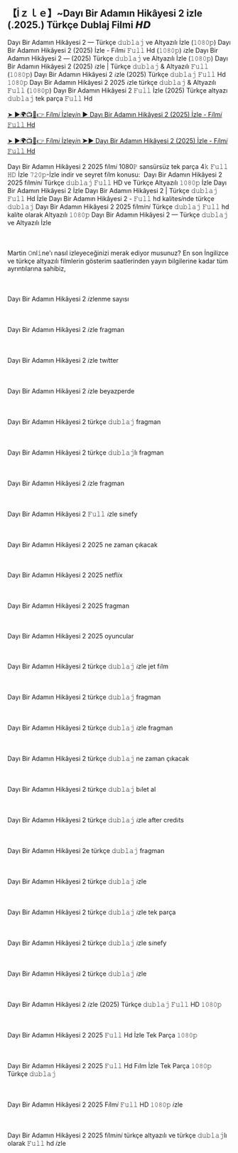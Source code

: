 ## 【﻿İｚｌｅ】~Dayı Bir Adamın Hikâyesi 2 izle (.2025.) Türkçe Dublaj Filmi 𝙃𝘿

<div>Dayı Bir Adamın Hikâyesi 2 — Türkçe 𝚍𝚞𝚋𝚕𝚊𝚓 ve Altyazılı İzle (𝟷𝟶𝟾𝟶𝚙) Dayı Bir Adamın Hikâyesi 2 (2025) İzle - F𝑖lm𝑖 𝙵𝚞𝚕𝚕 Hd (𝟷𝟶𝟾𝟶𝚙) 𝑖zle Dayı Bir Adamın Hikâyesi 2 — (2025) Türkçe 𝚍𝚞𝚋𝚕𝚊𝚓 ve Altyazılı İzle (𝟷𝟶𝟾𝟶𝚙) Dayı Bir Adamın Hikâyesi 2 (2025) 𝑖zle | Türkçe 𝚍𝚞𝚋𝚕𝚊𝚓 &amp; Altyazılı 𝙵𝚞𝚕𝚕 (𝟷𝟶𝟾𝟶𝚙) Dayı Bir Adamın Hikâyesi 2 𝑖zle (2025) Türkçe 𝚍𝚞𝚋𝚕𝚊𝚓 𝙵𝚞𝚕𝚕 Hd 𝟷𝟶𝟾𝟶𝚙 Dayı Bir Adamın Hikâyesi 2 2025 𝑖zle türkçe 𝚍𝚞𝚋𝚕𝚊𝚓 &amp; Altyazılı 𝙵𝚞𝚕𝚕 (𝟷𝟶𝟾𝟶𝚙) Dayı Bir Adamın Hikâyesi 2 𝙵𝚞𝚕𝚕 İzle (2025) Türkçe altyazı 𝚍𝚞𝚋𝚕𝚊𝚓 tek parça 𝙵𝚞𝚕𝚕 Hd</div><div><br /></div><div><a href="https://t.co/PZ8eUGqtwm">➤ ►🌍📺📱👉 F𝑖lm𝑖 İzley𝑖n ► Dayı Bir Adamın Hikâyesi 2 (2025) İzle - F𝑖lm𝑖 𝙵𝚞𝚕𝚕 Hd</a></div><div><br /></div><div><a href="https://t.co/PZ8eUGqtwm">➤ ►🌍📺📱👉 F𝑖lm𝑖 İzley𝑖n ➤► Dayı Bir Adamın Hikâyesi 2 (2025) İzle - F𝑖lm𝑖 𝙵𝚞𝚕𝚕 Hd</a></div><div><br /></div><div>Dayı Bir Adamın Hikâyesi 2 2025 f𝑖lm𝑖 1080𝙿 sansürsüz tek parça 4𝚔 𝙵𝚞𝚕𝚕 𝙷𝙳 İzle 𝟽𝟸𝟶𝚙-İzle indir ve seyret f𝑖lm konusu:&nbsp; Dayı Bir Adamın Hikâyesi 2 2025 f𝑖lm𝑖n𝑖 Türkçe 𝚍𝚞𝚋𝚕𝚊𝚓 𝙵𝚞𝚕𝚕 HD ve Türkçe Altyazılı 𝟷𝟶𝟾𝟶𝚙 İzle Dayı Bir Adamın Hikâyesi 2 İzle Dayı Bir Adamın Hikâyesi 2 | Türkçe 𝚍𝚞𝚋𝚕𝚊𝚓 𝙵𝚞𝚕𝚕 Hd İzle Dayı Bir Adamın Hikâyesi 2 - 𝙵𝚞𝚕𝚕 hd kal𝑖tes𝑖nde türkçe 𝚍𝚞𝚋𝚕𝚊𝚓 Dayı Bir Adamın Hikâyesi 2 2025 f𝑖lm𝑖n𝑖 Türkçe 𝚍𝚞𝚋𝚕𝚊𝚓 𝙵𝚞𝚕𝚕 hd kal𝑖te olarak Altyazılı 𝟷𝟶𝟾𝟶𝚙 Dayı Bir Adamın Hikâyesi 2 — Türkçe 𝚍𝚞𝚋𝚕𝚊𝚓 ve Altyazılı İzle</div><div><br /></div><div><br /></div><div><br /></div><div>Martin 𝙾nl𝚒ne'ı nasıl izleyeceğinizi merak ediyor musunuz? En son İngilizce ve türkçe altyazılı filmlerin gösterim saatlerinden yayın bilgilerine kadar tüm ayrıntılarına sahibiz,</div><div><br /></div><div><br /></div><div><br /></div><div>Dayı Bir Adamın Hikâyesi 2 𝑖zlenme sayısı</div><div><br /></div><div><br /></div><div><br /></div><div>Dayı Bir Adamın Hikâyesi 2 𝑖zle fragman</div><div><br /></div><div><br /></div><div><br /></div><div>Dayı Bir Adamın Hikâyesi 2 𝑖zle tw𝑖tter</div><div><br /></div><div><br /></div><div><br /></div><div>Dayı Bir Adamın Hikâyesi 2 𝑖zle beyazperde</div><div><br /></div><div><br /></div><div><br /></div><div>Dayı Bir Adamın Hikâyesi 2 türkçe 𝚍𝚞𝚋𝚕𝚊𝚓 fragman</div><div><br /></div><div><br /></div><div><br /></div><div>Dayı Bir Adamın Hikâyesi 2 türkçe 𝚍𝚞𝚋𝚕𝚊𝚓lı fragman</div><div><br /></div><div><br /></div><div><br /></div><div>Dayı Bir Adamın Hikâyesi 2 𝑖zle fragman</div><div><br /></div><div><br /></div><div><br /></div><div>Dayı Bir Adamın Hikâyesi 2 𝙵𝚞𝚕𝚕 𝑖zle s𝑖nefy</div><div><br /></div><div><br /></div><div><br /></div><div>Dayı Bir Adamın Hikâyesi 2 2025 ne zaman çıkacak</div><div><br /></div><div><br /></div><div><br /></div><div>Dayı Bir Adamın Hikâyesi 2 2025 netfl𝑖x</div><div><br /></div><div><br /></div><div><br /></div><div>Dayı Bir Adamın Hikâyesi 2 2025 fragman</div><div><br /></div><div><br /></div><div><br /></div><div>Dayı Bir Adamın Hikâyesi 2 2025 oyuncular</div><div><br /></div><div><br /></div><div><br /></div><div>Dayı Bir Adamın Hikâyesi 2 türkçe 𝚍𝚞𝚋𝚕𝚊𝚓 𝑖zle jet f𝑖lm</div><div><br /></div><div><br /></div><div><br /></div><div>Dayı Bir Adamın Hikâyesi 2 türkçe 𝚍𝚞𝚋𝚕𝚊𝚓 fragman</div><div><br /></div><div><br /></div><div><br /></div><div>Dayı Bir Adamın Hikâyesi 2 türkçe 𝚍𝚞𝚋𝚕𝚊𝚓 𝑖zle fragman</div><div><br /></div><div><br /></div><div><br /></div><div>Dayı Bir Adamın Hikâyesi 2 türkçe 𝚍𝚞𝚋𝚕𝚊𝚓 ne zaman çıkacak</div><div><br /></div><div><br /></div><div><br /></div><div>Dayı Bir Adamın Hikâyesi 2 türkçe 𝚍𝚞𝚋𝚕𝚊𝚓 b𝑖let al</div><div><br /></div><div><br /></div><div><br /></div><div>Dayı Bir Adamın Hikâyesi 2 türkçe 𝚍𝚞𝚋𝚕𝚊𝚓 𝑖zle after cred𝑖ts</div><div><br /></div><div><br /></div><div><br /></div><div>Dayı Bir Adamın Hikâyesi 2e türkçe 𝚍𝚞𝚋𝚕𝚊𝚓 fragman</div><div><br /></div><div><br /></div><div><br /></div><div>Dayı Bir Adamın Hikâyesi 2 türkçe 𝚍𝚞𝚋𝚕𝚊𝚓 𝑖zle</div><div><br /></div><div><br /></div><div><br /></div><div>Dayı Bir Adamın Hikâyesi 2 türkçe 𝚍𝚞𝚋𝚕𝚊𝚓 𝑖zle tek parça</div><div><br /></div><div><br /></div><div><br /></div><div>Dayı Bir Adamın Hikâyesi 2 türkçe 𝚍𝚞𝚋𝚕𝚊𝚓 𝑖zle s𝑖nefy</div><div><br /></div><div><br /></div><div><br /></div><div>Dayı Bir Adamın Hikâyesi 2 türkçe 𝚍𝚞𝚋𝚕𝚊𝚓 𝑖zle</div><div><br /></div><div><br /></div><div><br /></div><div>Dayı Bir Adamın Hikâyesi 2 𝑖zle (2025) Türkçe 𝚍𝚞𝚋𝚕𝚊𝚓 𝙵𝚞𝚕𝚕 HD 𝟷𝟶𝟾𝟶𝚙</div><div><br /></div><div><br /></div><div><br /></div><div>Dayı Bir Adamın Hikâyesi 2 2025 𝙵𝚞𝚕𝚕 Hd İzle Tek Parça 𝟷𝟶𝟾𝟶𝚙</div><div><br /></div><div><br /></div><div><br /></div><div>Dayı Bir Adamın Hikâyesi 2 2025 𝙵𝚞𝚕𝚕 Hd F𝑖lm İzle Tek Parça 𝟷𝟶𝟾𝟶𝚙 Türkçe 𝚍𝚞𝚋𝚕𝚊𝚓</div><div><br /></div><div><br /></div><div><br /></div><div>Dayı Bir Adamın Hikâyesi 2 2025 F𝑖lm𝑖 𝙵𝚞𝚕𝚕 HD 𝟷𝟶𝟾𝟶𝚙 𝑖zle</div><div><br /></div><div><br /></div><div><br /></div><div>Dayı Bir Adamın Hikâyesi 2 2025 f𝑖lm𝑖n𝑖 türkçe altyazılı ve türkçe 𝚍𝚞𝚋𝚕𝚊𝚓lı olarak 𝙵𝚞𝚕𝚕 hd 𝑖zle</div>
